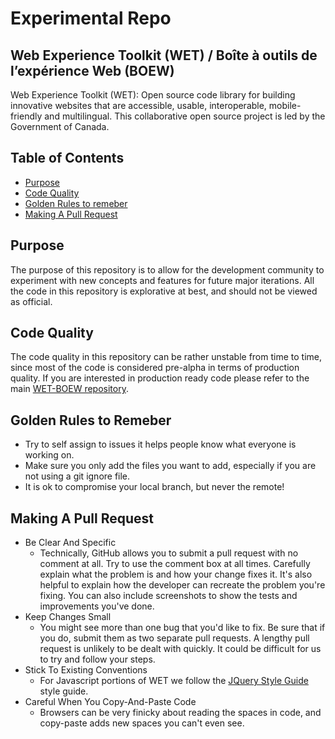 Experimental Repo
=================

Web Experience Toolkit (WET) / Boîte à outils de l’expérience Web (BOEW)
------------------------------------------------------------------------
Web Experience Toolkit (WET): Open source code library for building innovative websites that are accessible, usable, interoperable, mobile-friendly and multilingual. This collaborative open source project is led by the Government of Canada. 

Table of Contents
-----------------
* [Purpose](#purpose)
* [Code Quality](#code-quality)
* [Golden Rules to remeber](#golden-rules-to-remeber)
* [Making A Pull Request](#making-a-pull-request)

Purpose
-------
The purpose of this repository is to allow for the development community to experiment with new concepts and features for future major iterations. All the code in this repository is explorative at best, and should not be viewed as official.

Code Quality
------------
The code quality in this repository can be rather unstable from time to time, since most of the code is considered pre-alpha in terms of production quality. If you are interested in production ready code please refer to the main [WET-BOEW repository](https://github.com/wet-boew/wet-boew).

Golden Rules to Remeber
-----------------------
* Try to self assign to issues it helps people know what everyone is working on.
* Make sure you only add the files you want to add, especially if you are not using a git ignore file.
* It is ok to compromise your local branch, but never the remote!

Making A Pull Request
---------------------
* Be Clear And Specific
	- Technically, GitHub allows you to submit a pull request with no comment at all. Try to use the comment box at all times. Carefully explain what the problem is and how your change fixes it. It's also helpful to explain how the developer can recreate the problem you're fixing. You can also include screenshots to show the tests and improvements you've done.
* Keep Changes Small
	- You might see more than one bug that you'd like to fix. Be sure that if you do, submit them as two separate pull requests. A lengthy pull request is unlikely to be dealt with quickly. It could be difficult for us to try and follow your steps.
* Stick To Existing Conventions
	- For Javascript portions of WET we follow the  [JQuery Style Guide](https://contribute.jquery.org/style-guide/js/) style guide.
* Careful When You Copy-And-Paste Code
	 - Browsers can be very finicky about reading the spaces in code, and copy-paste adds new spaces you can't even see.

